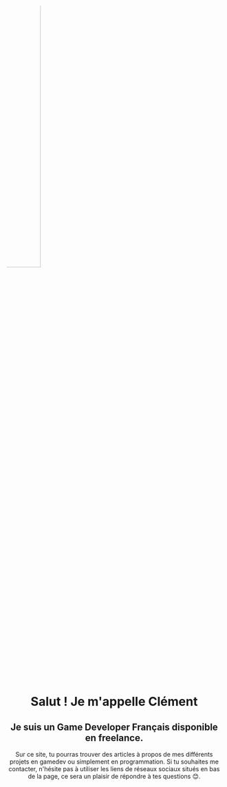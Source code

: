 ---
---


<div class="container" style="flex-direction:row; flex-wrap:wrap; justify-content:flex-center" display="flex">
	<img class="item" style="border-radius:50%; width:40%" src="https://avatars.githubusercontent.com/u/35767293" />
</div>

</br>

<h1 style="text-align: center"> Salut ! Je m'appelle Clément</h1>
<h2 style="text-align: center"> Je suis un Game Developer Français disponible en freelance.</h2>

<center>
Sur ce site, tu pourras trouver des articles à propos de mes différents projets en gamedev ou simplement en programmation. Si tu souhaites me contacter, n'hésite pas à utiliser les liens de réseaux sociaux situés en bas de la page, ce sera un plaisir de répondre à tes questions 😊.
</center>

<!-- // Hidden because a bit outdated and no need to showcase this

## Mes Compétences:

- ### [Unity 2019+ Professionnel](/fr/tags/unity/)
  - [Devkit Nintendo Switch (Programmation, Debugging, Profiling, Deployment...)](/tags/switch/)
  - Scripting C#
  - Packages Unity Modernes (Input System, Universal Render Pipeline...)
  - Extensions UnityEditor (Custom editor avec Handles, EditorWindows...)
  - Optimisation (Memoire, Shaders, Orienté GPU)

- ### [Unreal Engine 4 Professionnel](/fr/tags/unreal/)
  - Blueprint et Scripting C++
  - Programmation de shaders
  - Programmation IA
  - Création d'outils (Editor)

- ### Plus Globalement
  - [Devkit Nintendo Switch](/fr/tags/switch/)
  - [Plateformes VR (Oculus Rift, Quest)](/fr/tags/vr/)
  - [Plateformes Mobile](/fr/tags/mobile)

- ### Mais aussi
  - [Programmation C / C++](/fr/tags/c++/)
  - [Developpement Outils](/fr/tags/tools/)
  - [Developpement Moteur](/fr/tags/engine/)
  - OpenGL
  - SDL2
  - SFML
  - Qt

-->
